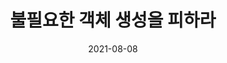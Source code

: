 ---
layout: post
title: "불필요한 객체 생성을 피하라"
date: 2021-08-08
excerpt: "effective java 2장 item 08"
category: [effective java]
tags: [effective java]
comments: true
---